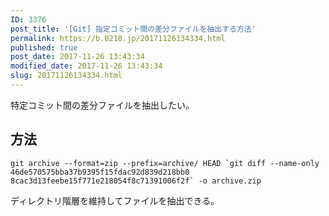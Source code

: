 ```yaml
---
ID: 3376
post_title: '[Git] 指定コミット間の差分ファイルを抽出する方法'
permalink: https://b.0218.jp/20171126134334.html
published: true
post_date: 2017-11-26 13:43:34
modified_date: 2017-11-26 13:43:34
slug: 20171126134334.html
---
```

特定コミット間の差分ファイルを抽出したい。

<!--more-->

<h2>方法</h2>

<pre><code class="language-bash">git archive --format=zip --prefix=archive/ HEAD `git diff --name-only 46de570575bba37b9395f15fdac92d839d218bb0 8cac3d13feebe15f771e218054f8c71391006f2f` -o archive.zip
</code></pre>

ディレクトリ階層を維持してファイルを抽出できる。